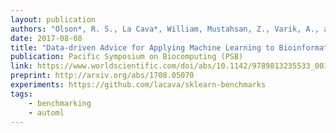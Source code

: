 ```yaml
---
layout: publication
authors: "Olson*, R. S., La Cava*, William, Mustahsan, Z., Varik, A., and Moore, J. H. "
date: 2017-08-08
title: "Data-driven Advice for Applying Machine Learning to Bioinformatics Problems"
publication: Pacific Symposium on Biocomputing (PSB)
link: https://www.worldscientific.com/doi/abs/10.1142/9789813235533_0018
preprint: http://arxiv.org/abs/1708.05070
experiments: https://github.com/lacava/sklearn-benchmarks
tags:
    - benchmarking
    - automl 
---
```

